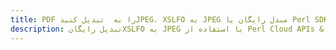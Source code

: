 ---title: PDF را به  تبدیل کنیدJPEG، XSLFO به JPEG مبدل رایگان یا Perl SDKdescription: تبدیل رایگانXSLFO به JPEG با استفاده از Perl Cloud APIs & SDK همچنین اسناد PDF را در Cloud ایجاد، ویرایش و رندر کنید.---
